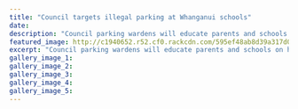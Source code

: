 ```yaml
---
title: "Council targets illegal parking at Whanganui schools"
date: 
description: "Council parking wardens will educate parents and schools on how to park safely and lawfully around schools..."
featured_image: http://c1940652.r52.cf0.rackcdn.com/595ef48ab8d39a317d00071d/Council-targets-illegal-parking-july-2017.jpg
excerpt: "Council parking wardens will educate parents and schools on how to park safely and lawfully around schools."
gallery_image_1: 
gallery_image_2: 
gallery_image_3: 
gallery_image_4: 
gallery_image_5: 
---
```

